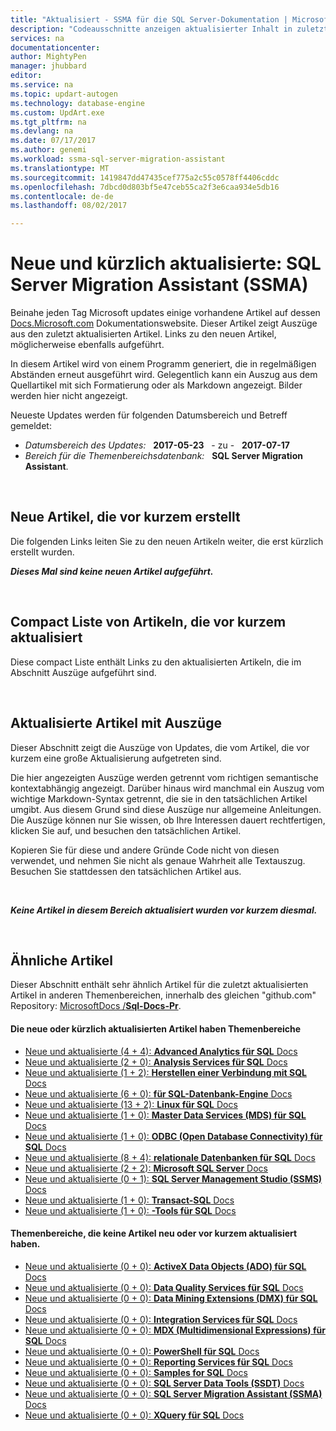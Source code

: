 ```yaml
---
title: "Aktualisiert - SSMA für die SQL Server-Dokumentation | Microsoft Docs"
description: "Codeausschnitte anzeigen aktualisierter Inhalt in zuletzt geänderten Dokumentation für SQL Server Migration Assistant (SSMA) for Microsoft SQL Server."
services: na
documentationcenter: 
author: MightyPen
manager: jhubbard
editor: 
ms.service: na
ms.topic: updart-autogen
ms.technology: database-engine
ms.custom: UpdArt.exe
ms.tgt_pltfrm: na
ms.devlang: na
ms.date: 07/17/2017
ms.author: genemi
ms.workload: ssma-sql-server-migration-assistant
ms.translationtype: MT
ms.sourcegitcommit: 1419847dd47435cef775a2c55c0578ff4406cddc
ms.openlocfilehash: 7dbcd0d803bf5e47ceb55ca2f3e6caa934e5db16
ms.contentlocale: de-de
ms.lasthandoff: 08/02/2017

---
```

# <a name="new-and-recently-updated-sql-server-migration-assistant-ssma"></a>Neue und kürzlich aktualisierte: SQL Server Migration Assistant (SSMA)



Beinahe jeden Tag Microsoft updates einige vorhandene Artikel auf dessen [Docs.Microsoft.com](http://docs.microsoft.com/) Dokumentationswebsite. Dieser Artikel zeigt Auszüge aus den zuletzt aktualisierten Artikel. Links zu den neuen Artikel, möglicherweise ebenfalls aufgeführt.

In diesem Artikel wird von einem Programm generiert, die in regelmäßigen Abständen erneut ausgeführt wird. Gelegentlich kann ein Auszug aus dem Quellartikel mit sich Formatierung oder als Markdown angezeigt. Bilder werden hier nicht angezeigt.

Neueste Updates werden für folgenden Datumsbereich und Betreff gemeldet:



- *Datumsbereich des Updates:* &nbsp; **2017-05-23** &nbsp; - zu - &nbsp; **2017-07-17**
- *Bereich für die Themenbereichsdatenbank:* &nbsp; **SQL Server Migration Assistant**.




&nbsp;

## <a name="new-articles-created-recently"></a>Neue Artikel, die vor kurzem erstellt

Die folgenden Links leiten Sie zu den neuen Artikeln weiter, die erst kürzlich erstellt wurden.


***Dieses Mal sind keine neuen Artikel aufgeführt.***




&nbsp;

<a name="compactupdatedlist"/>

## <a name="compact-list-of-articles-updated-recently"></a>Compact Liste von Artikeln, die vor kurzem aktualisiert

Diese compact Liste enthält Links zu den aktualisierten Artikeln, die im Abschnitt Auszüge aufgeführt sind.



&nbsp;

## <a name="updated-articles-with-excerpts"></a>Aktualisierte Artikel mit Auszüge

Dieser Abschnitt zeigt die Auszüge von Updates, die vom Artikel, die vor kurzem eine große Aktualisierung aufgetreten sind.

Die hier angezeigten Auszüge werden getrennt vom richtigen semantische kontextabhängig angezeigt. Darüber hinaus wird manchmal ein Auszug vom wichtige Markdown-Syntax getrennt, die sie in den tatsächlichen Artikel umgibt. Aus diesem Grund sind diese Auszüge nur allgemeine Anleitungen. Die Auszüge können nur Sie wissen, ob Ihre Interessen dauert rechtfertigen, klicken Sie auf, und besuchen den tatsächlichen Artikel.

Kopieren Sie für diese und andere Gründe Code nicht von diesen verwendet, und nehmen Sie nicht als genaue Wahrheit alle Textauszug. Besuchen Sie stattdessen den tatsächlichen Artikel aus.



&nbsp;

***Keine Artikel in diesem Bereich aktualisiert wurden vor kurzem diesmal.***



<a name="similars2"/>

&nbsp;

## <a name="similar-articles"></a>Ähnliche Artikel

Dieser Abschnitt enthält sehr ähnlich Artikel für die zuletzt aktualisierten Artikel in anderen Themenbereichen, innerhalb des gleichen "github.com" Repository: [MicrosoftDocs /**Sql-Docs-Pr**](https://github.com/microsoftdocs/sql-docs-pr/).

<!--  20170717-1101  -->

#### <a name="subject-areas-which-do-have-new-or-recently-updated-articles"></a>Die neue oder kürzlich aktualisierten Artikel haben Themenbereiche

- [Neue und aktualisierte (4 + 4): **Advanced Analytics für SQL** Docs](../advanced-analytics/new-updated-advanced-analytics.md)
- [Neue und aktualisierte (2 + 0): **Analysis Services für SQL** Docs](../analysis-services/new-updated-analysis-services.md)
- [Neue und aktualisierte (1 + 2): **Herstellen einer Verbindung mit SQL** Docs](../connect/new-updated-connect.md)
- [Neue und aktualisierte (6 + 0): **für SQL-Datenbank-Engine** Docs](../database-engine/new-updated-database-engine.md)
- [Neue und aktualisierte (13 + 2): **Linux für SQL** Docs](../linux/new-updated-linux.md)
- [Neue und aktualisierte (1 + 0): **Master Data Services (MDS) für SQL** Docs](../master-data-services/new-updated-master-data-services.md)
- [Neue und aktualisierte (1 + 0): **ODBC (Open Database Connectivity) für SQL** Docs](../odbc/new-updated-odbc.md)
- [Neue und aktualisierte (8 + 4): **relationale Datenbanken für SQL** Docs](../relational-databases/new-updated-relational-databases.md)
- [Neue und aktualisierte (2 + 2): **Microsoft SQL Server** Docs](../sql-server/new-updated-sql-server.md)
- [Neue und aktualisierte (0 + 1): **SQL Server Management Studio (SSMS)** Docs](../ssms/new-updated-ssms.md)
- [Neue und aktualisierte (1 + 0): **Transact-SQL** Docs](../t-sql/new-updated-t-sql.md)
- [Neue und aktualisierte (1 + 0): **-Tools für SQL** Docs](../tools/new-updated-tools.md)


#### <a name="subject-areas-which-have-no-new-or-recently-updated-articles"></a>Themenbereiche, die keine Artikel neu oder vor kurzem aktualisiert haben.

- [Neue und aktualisierte (0 + 0): **ActiveX Data Objects (ADO) für SQL** Docs](../ado/new-updated-ado.md)
- [Neue und aktualisierte (0 + 0): **Data Quality Services für SQL** Docs](../data-quality-services/new-updated-data-quality-services.md)
- [Neue und aktualisierte (0 + 0): **Data Mining Extensions (DMX) für SQL** Docs](../dmx/new-updated-dmx.md)
- [Neue und aktualisierte (0 + 0): **Integration Services für SQL** Docs](../integration-services/new-updated-integration-services.md)
- [Neue und aktualisierte (0 + 0): **MDX (Multidimensional Expressions) für SQL** Docs](../mdx/new-updated-mdx.md)
- [Neue und aktualisierte (0 + 0): **PowerShell für SQL** Docs](../powershell/new-updated-powershell.md)
- [Neue und aktualisierte (0 + 0): **Reporting Services für SQL** Docs](../reporting-services/new-updated-reporting-services.md)
- [Neue und aktualisierte (0 + 0): **Samples for SQL** Docs](../sample/new-updated-sample.md)
- [Neue und aktualisierte (0 + 0): **SQL Server Data Tools (SSDT)** Docs](../ssdt/new-updated-ssdt.md)
- [Neue und aktualisierte (0 + 0): **SQL Server Migration Assistant (SSMA)** Docs](../ssma/new-updated-ssma.md)
- [Neue und aktualisierte (0 + 0): **XQuery für SQL** Docs](../xquery/new-updated-xquery.md)


&nbsp;



